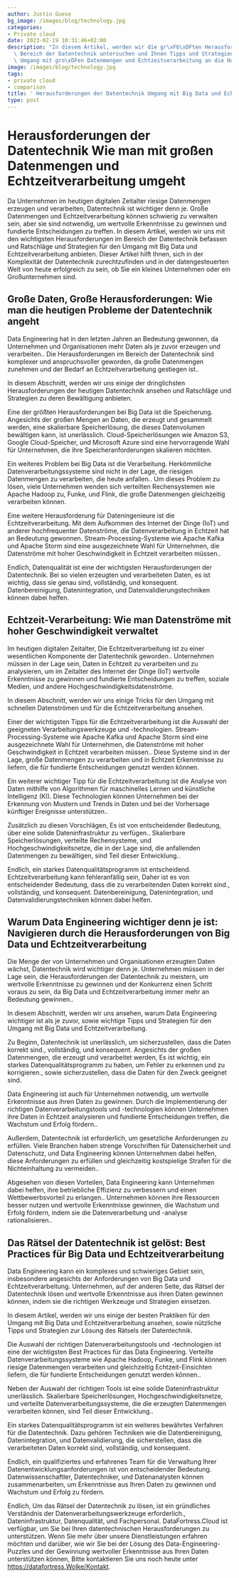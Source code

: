 ```yaml
---
author: Justin Guese
bg_image: /images/blog/technology.jpg
categories:
- Private cloud
date: 2023-02-19 10:31:46+02:00
description: "In diesem Artikel, werden wir die gr\xF6\xDFten Herausforderungen im\
  \ Bereich der Datentechnik untersuchen und Ihnen Tipps und Strategien f\xFCr den\
  \ Umgang mit gro\xDFen Datenmengen und Echtzeitverarbeitung an die Hand geben."
image: /images/blog/technology.jpg
tags:
- private cloud
- comparison
title: ' Herausforderungen der Datentechnik Umgang mit Big Data und Echtzeitverarbeitung'
type: post
---
```



# Herausforderungen der Datentechnik Wie man mit großen Datenmengen und Echtzeitverarbeitung umgeht

Da Unternehmen im heutigen digitalen Zeitalter riesige Datenmengen erzeugen und verarbeiten, Datentechnik ist wichtiger denn je. Große Datenmengen und Echtzeitverarbeitung können schwierig zu verwalten sein, aber sie sind notwendig, um wertvolle Erkenntnisse zu gewinnen und fundierte Entscheidungen zu treffen. In diesem Artikel, werden wir uns mit den wichtigsten Herausforderungen im Bereich der Datentechnik befassen und Ratschläge und Strategien für den Umgang mit Big Data und Echtzeitverarbeitung anbieten. Dieser Artikel hilft Ihnen, sich in der Komplexität der Datentechnik zurechtzufinden und in der datengesteuerten Welt von heute erfolgreich zu sein, ob Sie ein kleines Unternehmen oder ein Großunternehmen sind.

## Große Daten, Große Herausforderungen: Wie man die heutigen Probleme der Datentechnik angeht

Data Engineering hat in den letzten Jahren an Bedeutung gewonnen, da Unternehmen und Organisationen mehr Daten als je zuvor erzeugen und verarbeiten.. Die Herausforderungen im Bereich der Datentechnik sind komplexer und anspruchsvoller geworden, da große Datenmengen zunehmen und der Bedarf an Echtzeitverarbeitung gestiegen ist..

In diesem Abschnitt, werden wir uns einige der dringlichsten Herausforderungen der heutigen Datentechnik ansehen und Ratschläge und Strategien zu deren Bewältigung anbieten.

Eine der größten Herausforderungen bei Big Data ist die Speicherung. Angesichts der großen Mengen an Daten, die erzeugt und gesammelt werden, eine skalierbare Speicherlösung, die dieses Datenvolumen bewältigen kann, ist unerlässlich. Cloud-Speicherlösungen wie Amazon S3, Google Cloud-Speicher, und Microsoft Azure sind eine hervorragende Wahl für Unternehmen, die ihre Speicheranforderungen skalieren möchten.

Ein weiteres Problem bei Big Data ist die Verarbeitung. Herkömmliche Datenverarbeitungssysteme sind nicht in der Lage, die riesigen Datenmengen zu verarbeiten, die heute anfallen.. Um dieses Problem zu lösen, viele Unternehmen wenden sich verteilten Rechensystemen wie Apache Hadoop zu, Funke, und Flink, die große Datenmengen gleichzeitig verarbeiten können.

Eine weitere Herausforderung für Dateningenieure ist die Echtzeitverarbeitung. Mit dem Aufkommen des Internet der Dinge (IoT) und anderer hochfrequenter Datenströme, die Datenverarbeitung in Echtzeit hat an Bedeutung gewonnen. Stream-Processing-Systeme wie Apache Kafka und Apache Storm sind eine ausgezeichnete Wahl für Unternehmen, die Datenströme mit hoher Geschwindigkeit in Echtzeit verarbeiten müssen..

Endlich, Datenqualität ist eine der wichtigsten Herausforderungen der Datentechnik. Bei so vielen erzeugten und verarbeiteten Daten, es ist wichtig, dass sie genau sind, vollständig, und konsequent. Datenbereinigung, Datenintegration, und Datenvalidierungstechniken können dabei helfen.

## Echtzeit-Verarbeitung: Wie man Datenströme mit hoher Geschwindigkeit verwaltet

Im heutigen digitalen Zeitalter, Die Echtzeitverarbeitung ist zu einer wesentlichen Komponente der Datentechnik geworden.. Unternehmen müssen in der Lage sein, Daten in Echtzeit zu verarbeiten und zu analysieren, um im Zeitalter des Internet der Dinge (IoT) wertvolle Erkenntnisse zu gewinnen und fundierte Entscheidungen zu treffen, soziale Medien, und andere Hochgeschwindigkeitsdatenströme.

In diesem Abschnitt, werden wir uns einige Tricks für den Umgang mit schnellen Datenströmen und für die Echtzeitverarbeitung ansehen.

Einer der wichtigsten Tipps für die Echtzeitverarbeitung ist die Auswahl der geeigneten Verarbeitungswerkzeuge und -technologien. Stream-Processing-Systeme wie Apache Kafka und Apache Storm sind eine ausgezeichnete Wahl für Unternehmen, die Datenströme mit hoher Geschwindigkeit in Echtzeit verarbeiten müssen.. Diese Systeme sind in der Lage, große Datenmengen zu verarbeiten und in Echtzeit Erkenntnisse zu liefern, die für fundierte Entscheidungen genutzt werden können.

Ein weiterer wichtiger Tipp für die Echtzeitverarbeitung ist die Analyse von Daten mithilfe von Algorithmen für maschinelles Lernen und künstliche Intelligenz (KI). Diese Technologien können Unternehmen bei der Erkennung von Mustern und Trends in Daten und bei der Vorhersage künftiger Ereignisse unterstützen..

Zusätzlich zu diesen Vorschlägen, Es ist von entscheidender Bedeutung, über eine solide Dateninfrastruktur zu verfügen.. Skalierbare Speicherlösungen, verteilte Rechensysteme, und Hochgeschwindigkeitsnetze, die in der Lage sind, die anfallenden Datenmengen zu bewältigen, sind Teil dieser Entwicklung..

Endlich, ein starkes Datenqualitätsprogramm ist entscheidend. Echtzeitverarbeitung kann fehleranfällig sein, Daher ist es von entscheidender Bedeutung, dass die zu verarbeitenden Daten korrekt sind., vollständig, und konsequent. Datenbereinigung, Datenintegration, und Datenvalidierungstechniken können dabei helfen.

## Warum Data Engineering wichtiger denn je ist: Navigieren durch die Herausforderungen von Big Data und Echtzeitverarbeitung

Die Menge der von Unternehmen und Organisationen erzeugten Daten wächst, Datentechnik wird wichtiger denn je. Unternehmen müssen in der Lage sein, die Herausforderungen der Datentechnik zu meistern, um wertvolle Erkenntnisse zu gewinnen und der Konkurrenz einen Schritt voraus zu sein, da Big Data und Echtzeitverarbeitung immer mehr an Bedeutung gewinnen..

In diesem Abschnitt, werden wir uns ansehen, warum Data Engineering wichtiger ist als je zuvor, sowie wichtige Tipps und Strategien für den Umgang mit Big Data und Echtzeitverarbeitung.

Zu Beginn, Datentechnik ist unerlässlich, um sicherzustellen, dass die Daten korrekt sind., vollständig, und konsequent. Angesichts der großen Datenmengen, die erzeugt und verarbeitet werden, Es ist wichtig, ein starkes Datenqualitätsprogramm zu haben, um Fehler zu erkennen und zu korrigieren., sowie sicherzustellen, dass die Daten für den Zweck geeignet sind.

Data Engineering ist auch für Unternehmen notwendig, um wertvolle Erkenntnisse aus ihren Daten zu gewinnen. Durch die Implementierung der richtigen Datenverarbeitungstools und -technologien können Unternehmen ihre Daten in Echtzeit analysieren und fundierte Entscheidungen treffen, die Wachstum und Erfolg fördern..

Außerdem, Datentechnik ist erforderlich, um gesetzliche Anforderungen zu erfüllen. Viele Branchen haben strenge Vorschriften für Datensicherheit und Datenschutz, und Data Engineering können Unternehmen dabei helfen, diese Anforderungen zu erfüllen und gleichzeitig kostspielige Strafen für die Nichteinhaltung zu vermeiden..

Abgesehen von diesen Vorteilen, Data Engineering kann Unternehmen dabei helfen, ihre betriebliche Effizienz zu verbessern und einen Wettbewerbsvorteil zu erlangen.. Unternehmen können ihre Ressourcen besser nutzen und wertvolle Erkenntnisse gewinnen, die Wachstum und Erfolg fördern, indem sie die Datenverarbeitung und -analyse rationalisieren..

## Das Rätsel der Datentechnik ist gelöst: Best Practices für Big Data und Echtzeitverarbeitung

Data Engineering kann ein komplexes und schwieriges Gebiet sein, insbesondere angesichts der Anforderungen von Big Data und Echtzeitverarbeitung. Unternehmen, auf der anderen Seite, das Rätsel der Datentechnik lösen und wertvolle Erkenntnisse aus ihren Daten gewinnen können, indem sie die richtigen Werkzeuge und Strategien einsetzen.

In diesem Artikel, werden wir uns einige der besten Praktiken für den Umgang mit Big Data und Echtzeitverarbeitung ansehen, sowie nützliche Tipps und Strategien zur Lösung des Rätsels der Datentechnik.

Die Auswahl der richtigen Datenverarbeitungstools und -technologien ist eine der wichtigsten Best Practices für das Data Engineering. Verteilte Datenverarbeitungssysteme wie Apache Hadoop, Funke, und Flink können riesige Datenmengen verarbeiten und gleichzeitig Echtzeit-Einsichten liefern, die für fundierte Entscheidungen genutzt werden können..

Neben der Auswahl der richtigen Tools ist eine solide Dateninfrastruktur unerlässlich. Skalierbare Speicherlösungen, Hochgeschwindigkeitsnetze, und verteilte Datenverarbeitungssysteme, die die erzeugten Datenmengen verarbeiten können, sind Teil dieser Entwicklung..

Ein starkes Datenqualitätsprogramm ist ein weiteres bewährtes Verfahren für die Datentechnik. Dazu gehören Techniken wie die Datenbereinigung, Datenintegration, und Datenvalidierung, die sicherstellen, dass die verarbeiteten Daten korrekt sind, vollständig, und konsequent.

Endlich, ein qualifiziertes und erfahrenes Team für die Verwaltung Ihrer Datenentwicklungsanforderungen ist von entscheidender Bedeutung. Datenwissenschaftler, Datentechniker, und Datenanalysten können zusammenarbeiten, um Erkenntnisse aus Ihren Daten zu gewinnen und Wachstum und Erfolg zu fördern.

Endlich, Um das Rätsel der Datentechnik zu lösen, ist ein gründliches Verständnis der Datenverarbeitungswerkzeuge erforderlich., Dateninfrastruktur, Datenqualität, und Fachpersonal. DataFortress.Cloud ist verfügbar, um Sie bei Ihren datentechnischen Herausforderungen zu unterstützen. Wenn Sie mehr über unsere Dienstleistungen erfahren möchten und darüber, wie wir Sie bei der Lösung des Data-Engineering-Puzzles und der Gewinnung wertvoller Erkenntnisse aus Ihren Daten unterstützen können, Bitte kontaktieren Sie uns noch heute unter https://datafortress.Wolke/Kontakt.



